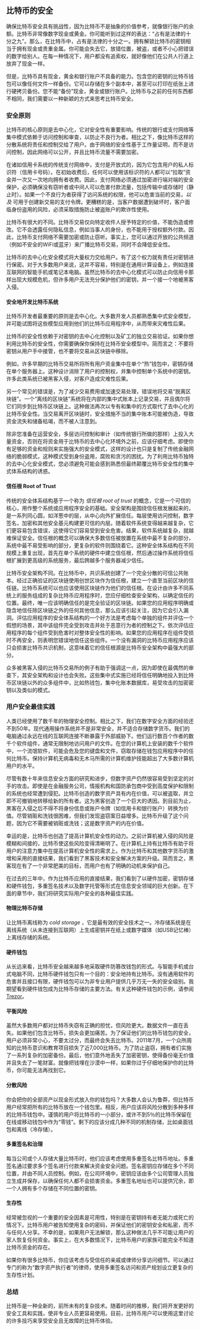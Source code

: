 ## 比特币的安全

确保比特币安全具有挑战性，因为比特币不是抽象的价值参考，就像银行账户的余额。比特币非常像数字现金或黄金。你可能听到过这样的表达：“占有是法律的十分之九”。那么，在比特币中，占有是法律的十分之一。拥有解锁比特币的密钥相当于拥有现金或贵重金属。你可能会失去它，放错位置，被盗，或者不小心把错误的数字给别人。在每一种情况下，用户都没有追索权，就好像他们在公共人行道上放弃了现金一样。

但是，比特币具有现金，黄金和银行账户不具备的能力。包含您的密钥的比特币钱包可以像任何文件一样备份。它可以存储在多个副本中，甚至可以打印在纸张上进行硬拷贝备份。您不能“备份”现金，黄金或银行账户。比特币与之前的任何东西都不相同，我们需要以一种新颖的方式来思考比特币安全。

### 安全原则

比特币的核心原则是去中心化，它对安全性有重要影响。传统的银行或支付网络等集中模式依赖于访问控制和审查，以防止不良行为者。相比之下，像比特币这样的分散系统将责任和控制交给了用户。由于网络的安全性基于工作量证明，而不是访问控制，因此网络可以公开，并且比特币流量不需要加密。

在诸如信用卡系统的传统支付网络中，支付是开放式的，因为它包含用户的私人标识符（信用卡号码）。在初始收费后，任何可以使用该标识符的人都可以“拉取”资金并一次又一次地向拥有者收费。因此，支付网络必须通过加密进行端对端的安全保护，必须确保没有窃听者或中间人可以危害付款流量，包括传输中或存储时（静止时）。如果一个不良行为者获得了访问系统的权限，他可以危害当前的交易，*以及* 可用于创建新交易的支付令牌。更糟糕的是，当客户数据遭到破坏时，客户面临身份盗用的风险，必须采取措施防止被盗账户的欺诈性使用。

比特币有很大的不同。比特币交易仅向特定收件人授予特定的价值，不能伪造或修改。它不会透露任何隐私信息，例如当事人的身份，也不能用于授权额外付款。因此，比特币支付网络不需要加密或防止窃听。事实上，您可以通过开放的公共频道（例如不安全的WiFi或蓝牙）来广播比特币交易，同时不会降低安全性。

比特币的去中心化安全模式将大量权力交给用户。有了这个权力就有责任对密钥进行保密。对于大多数用户来说，这并不容易，特别是在通用计算设备上，例如连接互联网的智能手机或笔记本电脑。虽然比特币的去中心化模式可以防止向信用卡那样出现大规模危机，但许多用户无法充分保护他们的密钥，并一个接一个地被黑客入侵。

#### 安全地开发比特币系统

比特币开发者最重要的原则是去中心化。大多数开发人员都熟悉集中式安全模型，并可能试图将这些模型应用到他们的比特币应用程序中，从而带来灾难性后果。

比特币的安全性依赖于对密钥的去中心化控制以及矿工的独立交易验证。如果你想利用比特币的安全性，你需要确保你保持在比特币安全模型中。简而言之：不要将密钥从用户手中接管，也不要将交易从区块链中移除。

例如，许多早期的比特币交易所将所有用户资金集中在单个“热”钱包中，密钥存储在单个服务器上。这种设计消除了用户的控制权，并集中控制单个系统中的密钥。许多此类系统已被黑客入侵，对客户造成灾难性后果。

另一个常见的错误是，为了减少交易费用或加速交易处理，错误地将交易“脱离区块链”。一个“离线的区块链”系统将在内部的集中式账本上记录交易，并且偶尔将它们同步到比特币区块链上。这种做法再次以专有和集中的方式取代了去中心化的比特币安全性。当交易离开区块链时，安全措施不当的集中账本可能被伪造，导致资金流失和储备枯竭，而不被人注意到。

除非您准备在运营安全，多层访问控制和审计（如传统银行所做的那样）上投入大量资金，否则在将资金用于比特币的去中心化环境外之前，应该仔细考虑。即使你有足够的资金和规则来实施强大的安全模式，这样的设计也只是复制了传统金融网络的脆弱模式，这种模式受到身份盗用，腐败和贪污的困扰。为了利用比特币独特的去中心化安全模式，您必须避免可能会感到熟悉但最终颠覆比特币安全性的集中式体系结构的诱惑。

#### 信任根 Root of Trust

传统的安全体系结构基于一个称为 *信任根* *root of trust* 的概念，它是一个可信的核心，用作整个系统或应用程序安全的基础。安全架构是围绕信任根发展起来的，是一系列同心圆，如洋葱中的层，从中心向外扩展信任。每层使用访问控制，数字签名，加密和其他安全基元构建更可信的内层。随着软件系统变得越来越复杂，它们更容易包含错误，这使得它们容易受到安全危害。结果，软件系统越复杂，就越难保证安全。信任根的概念可以确保大多数信任被放置在系统中最不复杂的部分，系统中最不易受影响的部分，更复杂的软件则围绕着它。这种安全体系结构在不同规模上重复出现，首先在单个系统的硬件中建立信任根，然后通过操作系统将信任根扩展到更高级的系统服务，最后跨越多个服务器减少信任。

比特币安全架构不同。在比特币中，共识系统创建了一个完全分散的可信公共账本。经过正确验证的区块链使用创世区块作为信任根，建立一个直至当前区块的信任链。比特币系统可以也应该使用区块链作为他们的信任根。在设计由许多不同系统上的服务组成的复杂比特币应用程序时，您应仔细检查安全架构，以确定信任的位置。最终，唯一应该明确信任的是完全验证的区块链。如果您的应用程序明确或隐含地信任除区块链之外的任何其他信息，那么应该引起关注，因为它会引入漏洞。评估应用程序的安全体系结构的一个好方法是考虑每个单独的组件并评估一个假想的场景，其中该组件完全受到攻击并处于恶意行为者的控制之下。依次评估应用程序的每个组件受到危害时对整体安全性的影响。如果您的应用程序在组件受损时不再安全，则表明您错误地信任这些组件。一个没有漏洞的比特币应用程序应该只会损害比特币共识机制，这意味着它的信任根源是比特币安全架构中最强大的部分。

众多被黑客入侵的比特币交易所的例子有助于强调这一点，因为即使在最偶然的审查下，其安全架构和设计也会失败。这些集中式实施已经将信任明确地投入到比特币区块链以外的众多组件中，比如热钱包，集中化账本数据库，易受攻击的加密密钥以及类似的模式。

### 用户安全最佳实践

人类已经使用了数千年的物理安全控制。相比之下，我们在数字安全方面的经验还不到50年。现代通用操作系统并不是非常安全，并不适合存储数字货币。我们的电脑通过永远在线的互联网连接不断暴露于外部威胁下。他们运行数百个作者的数千个软件组件，通常无限制地访问用户的文件。在您的计算机上安装的数千个软件中，一个流氓软件，可能会危及您的键盘和文件，窃取存储在钱包应用程序中的任何比特币。保持计算机无病毒和无木马所需的计算机维护技能超出了大多数计算机用户的水平。

尽管有数十年来信息安全方面的研究和进步，但数字资产仍然很容易受到坚定的对手的攻击。即使是在金融服务公司，情报机构和国防承包商中受到高度保护和限制的系统也经常遭到侵犯。比特币创造的数字资产具有内在价值，可以被盗取，并立即不可撤销地转移给新的所有者。这为黑客创造了一个巨大的诱因。到目前为止，黑客在入侵之后不得不将身份信息或账户令牌（如信用卡和银行账户）转换为价值。尽管销赃和洗钱很困难，但我们发现盗窃案日益增多。比特币升级了这个问题，因为它不需要被销赃或洗钱；这是数字资产的内在价值。

幸运的是，比特币也创造了提高计算机安全性的动力。之前计算机被入侵的风险是模糊和间接的，比特币使这些风险变得清晰明了。在计算机上持有比特币有助于将用户的注意力集中在提高计算机安全性的需求上。作为比特币和其他数字货币的激增和采用的直接结果，我们看到了黑客技术和安全解决方案的升级。简而言之，黑客现在有了一个非常肥美的目标，而用户也有了明确的动机来保护自己。

在过去的三年中，作为比特币应用的直接结果，我们看到了以硬件加密，密钥存储和硬件钱包，多重签名技术以及数字托管等形式在信息安全领域的巨大创新。在下面的章节中，我们将研究实际用户安全的各种最佳实践。

#### 物理比特币存储

让比特币离线称为 *cold storage* ，它是最有效的安全技术之一。冷存储系统是在离线系统（从未连接到互联网）上生成密钥并在纸上或数字媒体（如USB记忆棒）上离线存储的系统。

#### 硬件钱包

从长远来看，比特币安全越来越多地采取硬件防篡改钱包的形式。与智能手机或台式电脑不同，比特币硬件钱包只有一个目的：安全地持有比特币。没有通用软件的危害并且接口有限，硬件钱包可以为非专业用户提供几乎万无一失的安全级别。我期望看到硬件钱包成为比特币存储的主要方法。有关这种硬件钱包的示例，请参阅 [Trezor](https://trezor.io/)。

#### 平衡风险

虽然大多数用户都对比特币失窃有正确的担忧，但风险更大。数据文件一直在丢失。如果他们包含比特币，损失会更加痛苦。为了保证他们的比特币钱包的安全，用户必须非常小心，不要太过分，而最终会失去比特币。2011年7月，一个众所周知的比特币意识和教育项目损失了近7,000比特币。为了防止盗窃，拥有者们实施了一系列复杂的加密备份。最后，他们意外地丢失了加密密钥，使得备份毫无价值并且失去了一笔财富。就像把钱埋在沙漠中一样，如果你过于仔细地保护你的比特币，你可能无法再找到它。

#### 分散风险

你会把你的全部资产以现金形式放入你的钱包吗？大多数人会认为鲁莽，但比特币用户经常把所有的比特币放在一个钱包里。相反，用户应该将风险分散到多种多样的比特币钱包中。谨慎的用户将比特币的一小部分，或许不到5％的比特币保留在在线或移动钱包中作为“零钱”。剩下的应该分成几种不同的机制存储，比如桌面钱包和离线（冷存储）。

#### 多重签名和治理

每当公司或个人存储大量比特币时，他们应该考虑使用多重签名比特币地址。多重签名通过要求多个签名进行付款来解决资金安全问题。签名密钥应存储在多个不同位置，并由不同人员控制。例如，在公司环境中，密钥应该由多个公司管理人员独立生成并保存，以确保任何人都不会损害资金。多重签名地址也可以提供冗余，即一个人拥有多个存储在不同位置的密钥。

#### 生存性

经常被忽视的一个重要的安全因素是可用性，特别是在密钥持有者无能力或死亡的情况下。比特币用户被告知使用复杂的密码，并保证他们的密钥安全和私密，而不与任何人分享。不幸的是，如果用户无法解锁，那么这种做法几乎不可能让用户的家人恢复任何资金。事实上，在大多数情况下，比特币用户的家族可能完全不知道比特币资金的存在。

如果你有很多比特币，你应该考虑与受信任的亲戚或律师分享访问细节。可以通过专门的称为“数字资产执行者”的律师，使用多重签名访问和资产规划设立更复杂的生存性计划。

### 总结

比特币是一种全新的，前所未有的复杂技术。随着时间的推移，我们将开发更好的安全工具和实践，使非专业人员更容易使用。目前，比特币用户可以使用这里讨论的许多技巧来享受安全且无故障的比特币体验。

